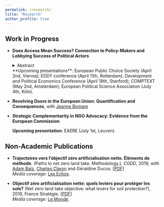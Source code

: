 ```yaml
---
permalink: /research/
title: "Research"
author_profile: true
---
```


## Work in Progress

* **Does Access Mean Success? Connection to Policy-Makers and Lobbying Success of Political Actors**<br/>
  <details>
    <summary>Abstract</summary>
    This article aims at understanding the policy-making process by examining the relationship between access to policy-makers and lobbying success. I collect unique large-scale textual data on the content of lobbying activities and their subsequent policy changes. I identify instances of lobbying success with two complementary approaches: one based on a plagiarism-detection algorithm and the other on GPT. I match this novel data with meetings held between policy-makers and interest representatives to measure access to policy-makers. It reveals notable disparities in access, with the business sector having more access to policy-makers than the civil society. Moreover, I find that access to policy-makers is associated with a higher likelihood of lobbying success, by 11 percent of one standard deviation. This increased success likelihood is larger for entities with more access, as measured by the number of meetings they have. Distinguishing access to policy-makers contemporaneously or before the discussions on a policy, I find that prior access to policy-makers is also associated with higher chances of success. It suggests that reputation and connection-building play a critical role. These results are driven by the business sector, composed of companies and business associations. It indicates that in addition to having more access to policy-makers and being better politically connected, companies and business associations derive greater benefits from these connections. In contrast, NGOs with access to policy-makers do not display an increased probability of success.
  </details>
  **Upcoming presentations**: European Public Choice Society (April 2nd, Vienna); EDDY conference (April 11th, Rotterdam); Development and Political Economics Conference (April 18th, Stanford); COMPTEXT (May 2nd, Amsterdam); European Political Science Association (July 4th, Köln).

* **Revolving Doors in the European Union: Quantification and Consequences**, with <a href="https://sites.google.com/view/jeanne-bomare/about" target="_blank">Jeanne Bomare</a>

* **Strategic Complementarity in NGO Advocacy: Evidence from the European Commission**
  
  **Upcoming presentation**: EAERE (July 1st, Leuven).

## Non-Academic Publications

* **Trajectoires vers l’objectif zéro artificialisation nette. Éléments de méthode.** (Paths to net zero land take. Methodology.), _CGDD_, 2019, with <a href="https://cepr.org/about/people/adam-baiz" target="_blank">Adam Baïz</a>, <a href="https://www.researchgate.net/profile/Charles-Claron-2" target="_blank">Charles Claron</a> and Géraldine Ducos. \[<a href="https://drive.google.com/file/d/14M3AHTfMYCSh7YZ_6N1MzLCJ58aeVsdG/view?usp=sharing" target="_blank">PDF</a>\]<br/>_Media coverage:_ <a href="https://www.lesechos.fr/industrie-services/energie-environnement/biodiversite-comment-la-france-pourrait-cesser-dartificialiser-ses-terres-en-2050-1159049" target="_blank">Les Echos</a>.

* **Objectif zéro artificialisation nette: quels leviers pour protéger les sols?** (Net zero land take objective: what levers for soil protection?), 2019, France Stratégie. \[<a href="https://www.strategie.gouv.fr/publications/objectif-zero-artificialisation-nette-leviers-proteger-sols" target="_blank">PDF</a>\]<br/>_Media coverage:_ <a href="https://www.lemonde.fr/planete/article/2019/08/02/la-france-face-aux-risques-de-la-betonisation-galopante_5495906_3244.html" target="_blank">Le Monde</a>.
